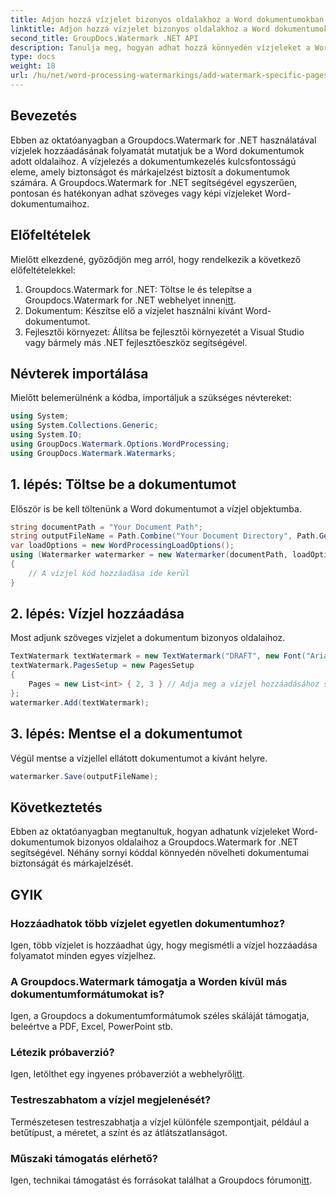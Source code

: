 ```yaml
---
title: Adjon hozzá vízjelet bizonyos oldalakhoz a Word dokumentumokban
linktitle: Adjon hozzá vízjelet bizonyos oldalakhoz a Word dokumentumokban
second_title: GroupDocs.Watermark .NET API
description: Tanulja meg, hogyan adhat hozzá könnyedén vízjeleket a Word-dokumentumok egyes oldalaihoz a Groupdocs Watermark for .NET segítségével. Növelje a dokumentumok biztonságát és a márkaépítést.
type: docs
weight: 18
url: /hu/net/word-processing-watermarkings/add-watermark-specific-pages-word-docs/
---
```

## Bevezetés
Ebben az oktatóanyagban a Groupdocs.Watermark for .NET használatával vízjelek hozzáadásának folyamatát mutatjuk be a Word dokumentumok adott oldalaihoz. A vízjelezés a dokumentumkezelés kulcsfontosságú eleme, amely biztonságot és márkajelzést biztosít a dokumentumok számára. A Groupdocs.Watermark for .NET segítségével egyszerűen, pontosan és hatékonyan adhat szöveges vagy képi vízjeleket Word-dokumentumaihoz.
## Előfeltételek
Mielőtt elkezdené, győződjön meg arról, hogy rendelkezik a következő előfeltételekkel:
1.  Groupdocs.Watermark for .NET: Töltse le és telepítse a Groupdocs.Watermark for .NET webhelyet innen[itt](https://releases.groupdocs.com/Watermark/net/).
2. Dokumentum: Készítse elő a vízjelet használni kívánt Word-dokumentumot.
3. Fejlesztői környezet: Állítsa be fejlesztői környezetét a Visual Studio vagy bármely más .NET fejlesztőeszköz segítségével.

## Névterek importálása
Mielőtt belemerülnénk a kódba, importáljuk a szükséges névtereket:
```csharp
using System;
using System.Collections.Generic;
using System.IO;
using GroupDocs.Watermark.Options.WordProcessing;
using GroupDocs.Watermark.Watermarks;
```
## 1. lépés: Töltse be a dokumentumot
Először is be kell töltenünk a Word dokumentumot a vízjel objektumba.
```csharp
string documentPath = "Your Document Path";
string outputFileName = Path.Combine("Your Document Directory", Path.GetFileName(documentPath));
var loadOptions = new WordProcessingLoadOptions();
using (Watermarker watermarker = new Watermarker(documentPath, loadOptions))
{
    // A vízjel kód hozzáadása ide kerül
}
```
## 2. lépés: Vízjel hozzáadása
Most adjunk szöveges vízjelet a dokumentum bizonyos oldalaihoz.
```csharp
TextWatermark textWatermark = new TextWatermark("DRAFT", new Font("Arial", 42));
textWatermark.PagesSetup = new PagesSetup
{
    Pages = new List<int> { 2, 3 } // Adja meg a vízjel hozzáadásához szükséges oldalakat
};
watermarker.Add(textWatermark);
```
## 3. lépés: Mentse el a dokumentumot
Végül mentse a vízjellel ellátott dokumentumot a kívánt helyre.
```csharp
watermarker.Save(outputFileName);
```

## Következtetés
Ebben az oktatóanyagban megtanultuk, hogyan adhatunk vízjeleket Word-dokumentumok bizonyos oldalaihoz a Groupdocs.Watermark for .NET segítségével. Néhány sornyi kóddal könnyedén növelheti dokumentumai biztonságát és márkajelzését.
## GYIK
### Hozzáadhatok több vízjelet egyetlen dokumentumhoz?
Igen, több vízjelet is hozzáadhat úgy, hogy megismétli a vízjel hozzáadása folyamatot minden egyes vízjelhez.
### A Groupdocs.Watermark támogatja a Worden kívül más dokumentumformátumokat is?
Igen, a Groupdocs a dokumentumformátumok széles skáláját támogatja, beleértve a PDF, Excel, PowerPoint stb.
### Létezik próbaverzió?
 Igen, letölthet egy ingyenes próbaverziót a webhelyről[itt](https://releases.groupdocs.com/).
### Testreszabhatom a vízjel megjelenését?
Természetesen testreszabhatja a vízjel különféle szempontjait, például a betűtípust, a méretet, a színt és az átlátszatlanságot.
### Műszaki támogatás elérhető?
 Igen, technikai támogatást és forrásokat találhat a Groupdocs fórumon[itt](https://forum.groupdocs.com/c/watermark/19).